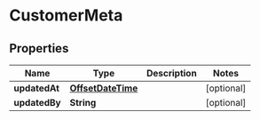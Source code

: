 # CustomerMeta

## Properties
Name | Type | Description | Notes
------------ | ------------- | ------------- | -------------
**updatedAt** | [**OffsetDateTime**](OffsetDateTime.md) |  |  [optional]
**updatedBy** | **String** |  |  [optional]
